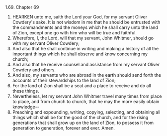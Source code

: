 1.69. Chapter 69
1. HEARKEN unto me, saith the Lord your God, for my servant Oliver Cowdery's sake. It is not wisdom in me that he should be entrusted with the commandments and the moneys which he shall carry unto the land of Zion, except one go with him who will be true and faithful.
2. Wherefore, I, the Lord, will that my servant, John Whitmer, should go with my servant Oliver Cowdery;
3. And also that he shall continue in writing and making a history of all the important things which he shall observe and know concerning my church;
4. And also that he receive counsel and assistance from my servant Oliver Cowdery and others.
5. And also, my servants who are abroad in the earth should send forth the accounts of their stewardships to the land of Zion;
6. For the land of Zion shall be a seat and a place to receive and do all these things.
7. Nevertheless, let my servant John Whitmer travel many times from place to place, and from church to church, that he may the more easily obtain knowledge--
8. Preaching and expounding, writing, copying, selecting, and obtaining all things which shall be for the good of the church, and for the rising generations that shall grow up on the land of Zion, to possess it from generation to generation, forever and ever. Amen.

